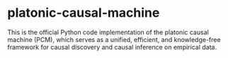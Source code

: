 # platonic-causal-machine
This is the official Python code implementation of the platonic causal machine (PCM), which serves as a unified, efficient, and knowledge-free framework for causal discovery and causal inference on empirical data.
